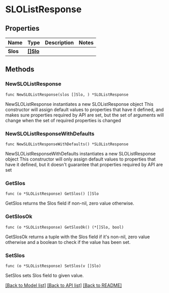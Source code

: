 # SLOListResponse

## Properties

Name | Type | Description | Notes
------------ | ------------- | ------------- | -------------
**Slos** | [**[]Slo**](Slo.md) |  | 

## Methods

### NewSLOListResponse

`func NewSLOListResponse(slos []Slo, ) *SLOListResponse`

NewSLOListResponse instantiates a new SLOListResponse object
This constructor will assign default values to properties that have it defined,
and makes sure properties required by API are set, but the set of arguments
will change when the set of required properties is changed

### NewSLOListResponseWithDefaults

`func NewSLOListResponseWithDefaults() *SLOListResponse`

NewSLOListResponseWithDefaults instantiates a new SLOListResponse object
This constructor will only assign default values to properties that have it defined,
but it doesn't guarantee that properties required by API are set

### GetSlos

`func (o *SLOListResponse) GetSlos() []Slo`

GetSlos returns the Slos field if non-nil, zero value otherwise.

### GetSlosOk

`func (o *SLOListResponse) GetSlosOk() (*[]Slo, bool)`

GetSlosOk returns a tuple with the Slos field if it's non-nil, zero value otherwise
and a boolean to check if the value has been set.

### SetSlos

`func (o *SLOListResponse) SetSlos(v []Slo)`

SetSlos sets Slos field to given value.



[[Back to Model list]](../README.md#documentation-for-models) [[Back to API list]](../README.md#documentation-for-api-endpoints) [[Back to README]](../README.md)


